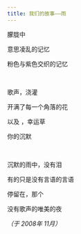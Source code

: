 ```yaml
---
title: 我们的故事——雨
---
```


朦胧中

意思凌乱的记忆

粉色与紫色交织的记忆

<br />

歌声，浇灌

开满了每一个角落的花

以及 ，幸运草

你的沉默

<br />

沉默的雨中，没有泪

有的只是没有言语的言语

停留在，那个

没有歌声的唯美的夜

*（于 2008年 11月）*
